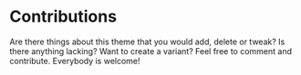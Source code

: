 # Contributions #

Are there things about this theme that you would add, delete or tweak? Is there anything lacking? Want to create a variant? Feel free to comment and contribute. Everybody is welcome!